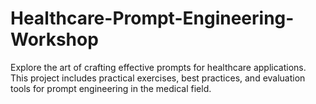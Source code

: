 # Healthcare-Prompt-Engineering-Workshop
Explore the art of crafting effective prompts for healthcare applications. This project includes practical exercises, best practices, and evaluation tools for prompt engineering in the medical field.
